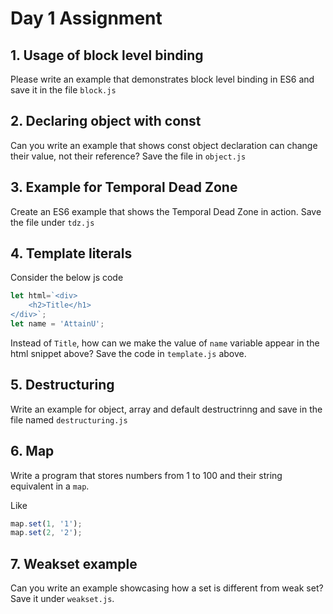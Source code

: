 # Day 1 Assignment

## 1. Usage of block level binding

Please write an example that demonstrates block level binding in ES6 and save it in the file `block.js`

## 2. Declaring object with const

Can you write an example that shows const object declaration can change their value, not their reference? Save the file in `object.js`

## 3. Example for Temporal Dead Zone

Create an ES6 example that shows the Temporal Dead Zone in action. Save the file under `tdz.js`

## 4. Template literals

Consider the below js code

```js
let html=`<div>
    <h2>Title</h1>
</div>`;
let name = 'AttainU';
```

Instead of `Title`, how can we make the value of `name` variable appear in the html snippet above? Save the code in `template.js` above. 

## 5. Destructuring

Write an example for object, array and default destructrinng and save in the file named `destructuring.js`

## 6. Map

Write a program that stores numbers from 1 to 100 and their string equivalent in a `map`.

Like

```js
map.set(1, '1');
map.set(2, '2');
```

## 7. Weakset example

Can you write an example showcasing how a set is different from weak set? Save it under `weakset.js`.
